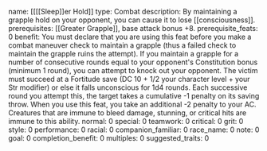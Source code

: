 name: [[[[Sleep]]er Hold]]
type: Combat
description: By maintaining a grapple hold on your opponent, you can cause it to lose [[consciousness]].
prerequisites: [[Greater Grapple]], base attack bonus +8.
prerequisite_feats: 0
benefit: You must declare that you are using this feat before you make a combat maneuver check to maintain a grapple (thus a failed check to maintain the grapple ruins the attempt). If you maintain a grapple for a number of consecutive rounds equal to your opponent's Constitution bonus (minimum 1 round), you can attempt to knock out your opponent. The victim must succeed at a Fortitude save (DC 10 + 1/2 your character level + your Str modifier) or else it falls unconscious for 1d4 rounds. Each successive round you attempt this, the target takes a cumulative -1 penalty on its saving throw. When you use this feat, you take an additional -2 penalty to your AC. Creatures that are immune to bleed damage, stunning, or critical hits are immune to this ability.
normal: 0
special: 0
teamwork: 0
critical: 0
grit: 0
style: 0
performance: 0
racial: 0
companion_familiar: 0
race_name: 0
note: 0
goal: 0
completion_benefit: 0
multiples: 0
suggested_traits: 0
